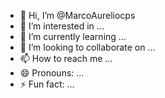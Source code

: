 - 👋 Hi, I’m @MarcoAureliocps
- 👀 I’m interested in ...
- 🌱 I’m currently learning ...
- 💞️ I’m looking to collaborate on ...
- 📫 How to reach me ...
- 😄 Pronouns: ...
- ⚡ Fun fact: ...

<!---
MarcoAureliocps/MarcoAureliocps is a ✨ special ✨ repository because its `README.md` (this file) appears on your GitHub profile.
You can click the Preview link to take a look at your changes.
--->
